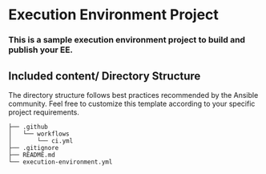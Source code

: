# Execution Environment Project

### This is a sample execution environment project to build and publish your EE.

## Included content/ Directory Structure

The directory structure follows best practices recommended by the Ansible community. Feel free to customize this template according to your specific project requirements.

```
├── .github
│   └── workflows
│       └── ci.yml
├── .gitignore
├── README.md
└── execution-environment.yml
```
